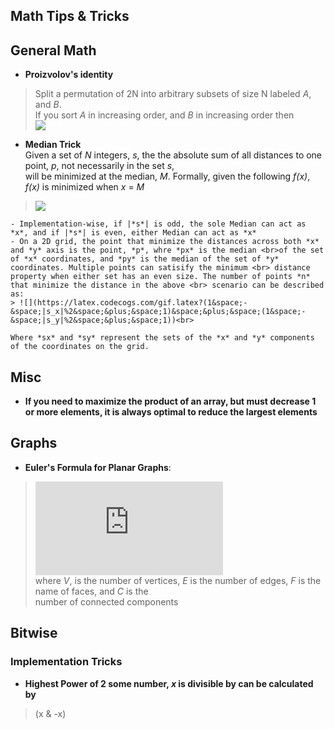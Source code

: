 ## Math Tips & Tricks

## General Math
- **Proizvolov's identity**
> Split a permutation of 2N into arbitrary subsets of size N labeled *A*, and *B*. <br> If you sort *A* in increasing order, and *B* in increasing order then <br>
![](https://latex.codecogs.com/gif.latex?N^2&space;=&space;\sum_{i=1}^{N}&space;|A_i&space;-&space;B_i|)

- **Median Trick**<br>
Given a set of *N* integers, *s*, the the absolute sum of all distances to one point, *p*, not necessarily in the set *s*,<br> will be minimized at the median, *M*. Formally, given the following *f(x)*, *f(x)* is minimized when *x* = *M*
> ![](https://latex.codecogs.com/gif.latex?f(x)&space;=&space;\sum_{i=1}^{N}&space;|s_i&space;-&space;x|)<br>

    - Implementation-wise, if |*s*| is odd, the sole Median can act as *x*, and if |*s*| is even, either Median can act as *x*
    - On a 2D grid, the point that minimize the distances across both *x* and *y* axis is the point, *p*, whre *px* is the median <br>of the set of *x* coordinates, and *py* is the median of the set of *y* coordinates. Multiple points can satisify the minimum <br> distance property when either set has an even size. The number of points *n* that minimize the distance in the above <br> scenario can be described as: 
    > ![](https://latex.codecogs.com/gif.latex?(1&space;-&space;|s_x|%2&space;&plus;&space;1)&space;&plus;&space;(1&space;-&space;|s_y|%2&space;&plus;&space;1))<br>

    Where *sx* and *sy* represent the sets of the *x* and *y* components of the coordinates on the grid.

## Misc
- **If you need to maximize the product of an array, but must decrease 1 or more elements, it is always optimal to reduce the largest elements** 

## Graphs
- **Euler's Formula for Planar Graphs**:	
> ![](https://latex.codecogs.com/gif.latex?V&space;-&space;E&space;&plus;&space;F&space;=&space;1&space;&plus;&space;C) <br>
where *V*, is the number of vertices, *E* is the number of edges,  *F* is the name of faces, and *C* is the <br>number of connected components


## Bitwise

### Implementation Tricks
- **Highest Power of 2 some number, *x* is divisible by can be calculated by**
> (x & -x)
